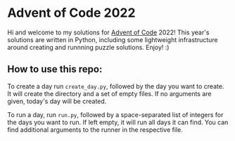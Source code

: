 # Advent of Code 2022

Hi and welcome to my solutions for [Advent of Code](https://adventofcode.com/) 2022! This year's solutions are written in Python, including some lightweight infrastructure around creating and runnning puzzle solutions. Enjoy! :)

## How to use this repo:

To create a day run `create_day.py`, followed by the day you want to create. It will create the directory and a set of empty files. If no arguments are given, today's day will be created.

To run a day, run `run.py`, followed by a space-separated list of integers for the days you want to run. If left empty, it will run all days it can find. You can find additional arguments to the runner in the respective file.
